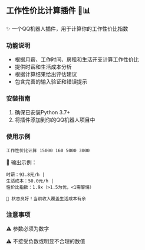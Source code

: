 ## 工作性价比计算插件 💼📊

✨ 一个QQ机器人插件，用于计算你的工作性价比指数

### 功能说明
- 根据月薪、工作时间、房租和生活开支计算工作性价比
- 提供时薪和生活成本分析
- 根据计算结果给出评估建议
- 包含完善的输入验证和错误提示

### 安装指南
1. 确保已安装Python 3.7+
2. 将插件添加到你的QQ机器人项目中

### 使用示例
```
工作性价比计算 15000 160 5000 3000
```

📌 输出示例：
```
时薪：93.8元/h | 
生活成本：50.0元/h | 
性价比指数：1.9x（>1.5为优，<1需警惕）

🌈 状态良好！当前收入覆盖生活成本有余
```

### 注意事项
⚠️ 参数必须为数字

⚠️ 不接受负数或明显不合理的数值
